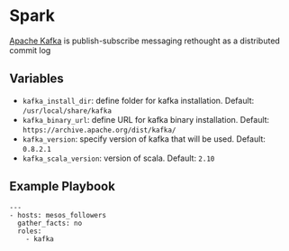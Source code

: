 # Spark

[Apache Kafka](https://kafka.apache.org) is publish-subscribe messaging rethought as a distributed commit log

## Variables

- `kafka_install_dir`: define folder for kafka installation. Default: `/usr/local/share/kafka`
- `kafka_binary_url`: define URL for kafka binary installation. Default: `https://archive.apache.org/dist/kafka/`
- `kafka_version`: specify version of kafka that will be used. Default: `0.8.2.1`
- `kafka_scala_version`: version of scala. Default: `2.10`

## Example Playbook

    ---
    - hosts: mesos_followers
      gather_facts: no
      roles:
        - kafka
